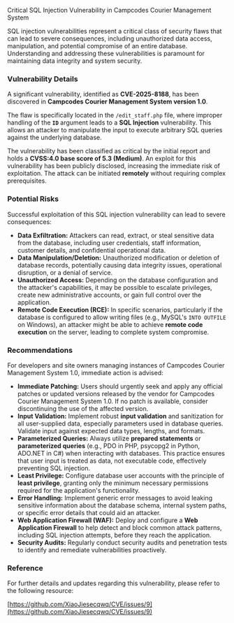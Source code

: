 Critical SQL Injection Vulnerability in Campcodes Courier Management System

SQL injection vulnerabilities represent a critical class of security flaws that can lead to severe consequences, including unauthorized data access, manipulation, and potential compromise of an entire database. Understanding and addressing these vulnerabilities is paramount for maintaining data integrity and system security.

### Vulnerability Details

A significant vulnerability, identified as **CVE-2025-8188**, has been discovered in **Campcodes Courier Management System version 1.0**.

The flaw is specifically located in the `/edit_staff.php` file, where improper handling of the **`ID`** argument leads to a **SQL Injection** vulnerability. This allows an attacker to manipulate the input to execute arbitrary SQL queries against the underlying database.

The vulnerability has been classified as critical by the initial report and holds a **CVSS:4.0 base score of 5.3 (Medium)**. An exploit for this vulnerability has been publicly disclosed, increasing the immediate risk of exploitation. The attack can be initiated **remotely** without requiring complex prerequisites.

### Potential Risks

Successful exploitation of this SQL injection vulnerability can lead to severe consequences:

*   **Data Exfiltration:** Attackers can read, extract, or steal sensitive data from the database, including user credentials, staff information, customer details, and confidential operational data.
*   **Data Manipulation/Deletion:** Unauthorized modification or deletion of database records, potentially causing data integrity issues, operational disruption, or a denial of service.
*   **Unauthorized Access:** Depending on the database configuration and the attacker's capabilities, it may be possible to escalate privileges, create new administrative accounts, or gain full control over the application.
*   **Remote Code Execution (RCE):** In specific scenarios, particularly if the database is configured to allow writing files (e.g., MySQL's `INTO OUTFILE` on Windows), an attacker might be able to achieve **remote code execution** on the server, leading to complete system compromise.

### Recommendations

For developers and site owners managing instances of Campcodes Courier Management System 1.0, immediate action is advised:

*   **Immediate Patching:** Users should urgently seek and apply any official patches or updated versions released by the vendor for Campcodes Courier Management System 1.0. If no patch is available, consider discontinuing the use of the affected version.
*   **Input Validation:** Implement robust **input validation** and sanitization for all user-supplied data, especially parameters used in database queries. Validate input against expected data types, lengths, and formats.
*   **Parameterized Queries:** Always utilize **prepared statements** or **parameterized queries** (e.g., PDO in PHP, psycopg2 in Python, ADO.NET in C#) when interacting with databases. This practice ensures that user input is treated as data, not executable code, effectively preventing SQL injection.
*   **Least Privilege:** Configure database user accounts with the principle of **least privilege**, granting only the minimum necessary permissions required for the application's functionality.
*   **Error Handling:** Implement generic error messages to avoid leaking sensitive information about the database schema, internal system paths, or specific error details that could aid an attacker.
*   **Web Application Firewall (WAF):** Deploy and configure a **Web Application Firewall** to help detect and block common attack patterns, including SQL injection attempts, before they reach the application.
*   **Security Audits:** Regularly conduct security audits and penetration tests to identify and remediate vulnerabilities proactively.

### Reference

For further details and updates regarding this vulnerability, please refer to the following resource:

[https://github.com/XiaoJiesecqwq/CVE/issues/9](https://github.com/XiaoJiesecqwq/CVE/issues/9)